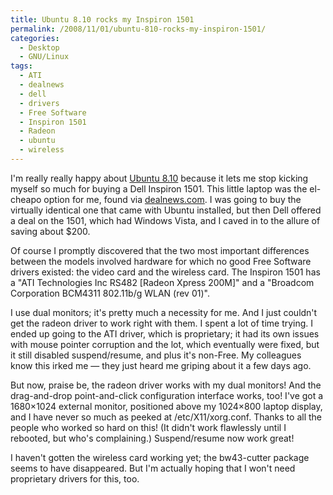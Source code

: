 ```yaml
---
title: Ubuntu 8.10 rocks my Inspiron 1501
permalink: /2008/11/01/ubuntu-810-rocks-my-inspiron-1501/
categories:
  - Desktop
  - GNU/Linux
tags:
  - ATI
  - dealnews
  - dell
  - drivers
  - Free Software
  - Inspiron 1501
  - Radeon
  - ubuntu
  - wireless
---
```

I'm really really happy about [Ubuntu 8.10][1] because it lets me stop kicking myself so much for buying a Dell Inspiron 1501. This little laptop was the el-cheapo option for me, found via [dealnews.com][2]. I was going to buy the virtually identical one that came with Ubuntu installed, but then Dell offered a deal on the 1501, which had Windows Vista, and I caved in to the allure of saving about $200.

Of course I promptly discovered that the two most important differences between the models involved hardware for which no good Free Software drivers existed: the video card and the wireless card. The Inspiron 1501 has a "ATI Technologies Inc RS482 [Radeon Xpress 200M]" and a "Broadcom Corporation BCM4311 802.11b/g WLAN (rev 01)".

<!--more-->

I use dual monitors; it's pretty much a necessity for me. And I just couldn't get the radeon driver to work right with them. I spent a lot of time trying. I ended up going to the ATI driver, which is proprietary; it had its own issues with mouse pointer corruption and the lot, which eventually were fixed, but it still disabled suspend/resume, and plus it's non-Free. My colleagues know this irked me &#8212; they just heard me griping about it a few days ago.

But now, praise be, the radeon driver works with my dual monitors! And the drag-and-drop point-and-click configuration interface works, too! I've got a 1680&#215;1024 external monitor, positioned above my 1024&#215;800 laptop display, and I have never so much as peeked at /etc/X11/xorg.conf. Thanks to all the people who worked so hard on this! (It didn't work flawlessly until I rebooted, but who's complaining.) Suspend/resume now work great!

I haven't gotten the wireless card working yet; the bw43-cutter package seems to have disappeared. But I'm actually hoping that I won't need proprietary drivers for this, too.

 [1]: http://www.ubuntu.com/
 [2]: http://www.dealnews.com/
